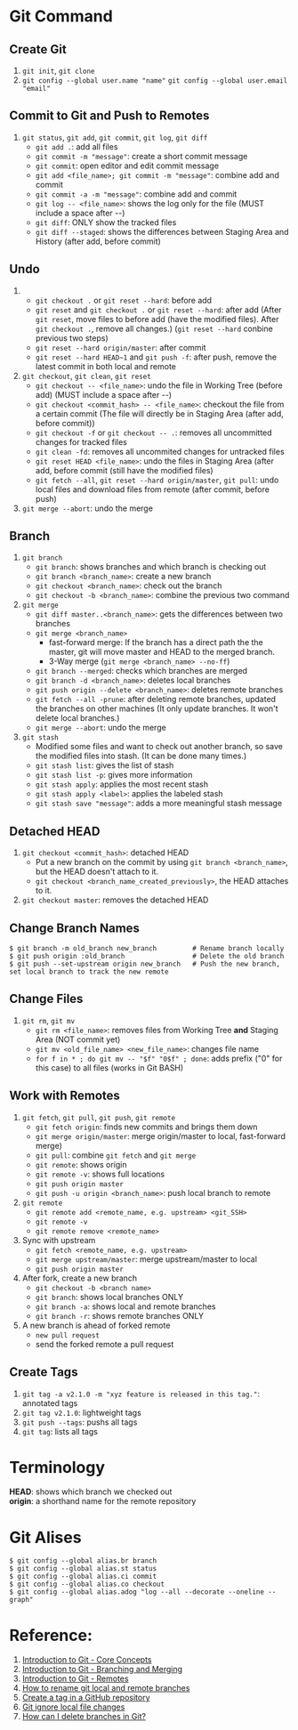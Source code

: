 # Git Command
## Create Git
1. `git init`, `git clone`
2. `git config --global user.name "name"`
   `git config --global user.email "email"`
## Commit to Git and Push to Remotes
1. `git status`, `git add`, `git commit`, `git log`, `git diff`
   - `git add .`: add all files
   - `git commit -m "message"`: create a short commit message
   - `git commit`: open editor and edit commit message
   - `git add <file_name>; git commit -m "message"`: combine add and commit
   - `git commit -a -m "message"`: combine add and commit
   - `git log -- <file_name>`: shows the log only for the file (MUST include a space after --)
   - `git diff`: ONLY show the tracked files
   - `git diff --staged`: shows the differences between Staging Area and History (after add, before commit)
## Undo
1. - `git checkout .` or `git reset --hard`: before add
   - `git reset` and `git checkout .` or `git reset --hard`: after add (After `git reset`, move files to before add (have the modified files). After `git checkout .`, remove all changes.) (`git reset --hard` conbine previous two steps)
   - `git reset --hard origin/master`: after commit
   - `git reset --hard HEAD~1` and `git push -f`: after push, remove the latest commit in both local and remote
2. `git checkout`, `git clean`, `git reset`
   - `git checkout -- <file_name>`: undo the file in Working Tree (before add) (MUST include a space after --)
   - `git checkout <commit_hash> -- <file_name>`: checkout the file from a certain commit (The file will directly be in Staging Area (after add, before commit))
   - `git checkout -f` or `git checkout -- .`: removes all uncommitted changes for tracked files
   - `git clean -fd`: removes all uncommited changes for untracked files
   - `git reset HEAD <file_name>`: undo the files in Staging Area (after add, before commit (still have the modified files)
   - `git fetch --all`, `git reset --hard origin/master`, `git pull`: undo local files and download files from remote (after commit, before push)
3. `git merge --abort`: undo the merge
## Branch
1. `git branch`
   - `git branch`: shows branches and which branch is checking out
   - `git branch <branch_name>`: create a new branch
   - `git checkout <branch_name>`: check out the branch
   - `git checkout -b <branch_name>`: combine the previous two command
2. `git merge`
   - `git diff master..<branch_name>`: gets the differences between two branches
   - `git merge <branch_name>`
     - fast-forward merge: If the branch has a direct path the the master, git will move master and HEAD to the merged branch.
     - 3-Way merge (`git merge <branch_name> --no-ff`)
   - `git branch --merged`: checks which branches are merged
   - `git branch -d <branch_name>`: deletes local branches
   - `git push origin --delete <branch_name>`: deletes remote branches
   - `git fetch --all -prune`: after deleting remote branches, updated the branches on other machines (It only update branches. It won't delete local branches.)
   - `git merge --abort`: undo the merge
3. `git stash`
   - Modified some files and want to check out another branch, so save the modified files into stash. (It can be done many times.)
   - `git stash list`: gives the list of stash
   - `git stash list -p`: gives more information
   - `git stash apply`: applies the most recent stash
   - `git stash apply <label>`: applies the labeled stash
   - `git stash save "message"`: adds a more meaningful stash message
## Detached HEAD
1. `git checkout <commit_hash>`: detached HEAD
   - Put a new branch on the commit by using `git branch <branch_name>`, but the HEAD doesn't attach to it.
   - `git checkout <branch_name_created_previously>`, the HEAD attaches to it.
2. `git checkout master`: removes the detached HEAD
## Change Branch Names
```
$ git branch -m old_branch new_branch         # Rename branch locally
$ git push origin :old_branch                 # Delete the old branch
$ git push --set-upstream origin new_branch   # Push the new branch, set local branch to track the new remote
```
## Change Files
1. `git rm`, `git mv`
   - `git rm <file_name>`: removes files from Working Tree **and** Staging Area (NOT commit yet)
   - `git mv <old_file_name> <new_file_name>`: changes file name
   - `for f in * ; do git mv -- "$f" "0$f" ; done`: adds prefix ("0" for this case) to all files (works in Git BASH)
## Work with Remotes
1. `git fetch`, `git pull`, `git push`, `git remote`
   - `git fetch origin`: finds new commits and brings them down
   - `git merge origin/master`: merge origin/master to local, fast-forward merge)
   - `git pull`: combine `git fetch` and `git merge`
   - `git remote`: shows origin
   - `git remote -v`: shows full locations
   - `git push origin master`
   - `git push -u origin <branch_name>`: push local branch to remote
2. `git remote`
   - `git remote add <remote_name, e.g. upstream> <git_SSH>`
   - `git remote -v`
   - `git remote remove <remote_name>`
3. Sync with upstream
   - `git fetch <remote_name, e.g. upstream>`
   - `git merge upstream/master`: merge upstream/master to local
   - `git push origin master`
4. After fork, create a new branch
   - `git checkout -b <branch name>`
   - `git branch`: shows local branches ONLY
   - `git branch -a`: shows local and remote branches
   - `git branch -r`: shows remote branches ONLY
5. A new branch is ahead of forked remote
   - `new pull request`
   - send the forked remote a pull request
## Create Tags
1. `git tag -a v2.1.0 -m "xyz feature is released in this tag."`: annotated tags
2. `git tag v2.1.0`: lightweight tags
3. `git push --tags`: pushs all tags
4. `git tag`: lists all tags
# Terminology
**HEAD**: shows which branch we checked out  
**origin**: a shorthand name for the remote repository
# Git Alises
```
$ git config --global alias.br branch
$ git config --global alias.st status
$ git config --global alias.ci commit
$ git config --global alias.co checkout
$ git config --global alias.adog "log --all --decorate --oneline --graph"
```
# Reference:
1. [Introduction to Git - Core Concepts](https://www.youtube.com/watch?v=uR6G2v_WsRA)
2. [Introduction to Git - Branching and Merging](https://www.youtube.com/watch?v=FyAAIHHClqI)
3. [Introduction to Git - Remotes](https://www.youtube.com/watch?v=Gg4bLk8cGNo)
4. [How to rename git local and remote branches](https://www.w3docs.com/snippets/git/how-to-rename-git-local-and-remote-branches.html)
5. [Create a tag in a GitHub repository](https://stackoverflow.com/questions/18216991/create-a-tag-in-a-github-repository)
6. [Git ignore local file changes](https://stackoverflow.com/questions/24983762/git-ignore-local-file-changes/24983863)
7. [How can I delete branches in Git?](https://www.git-tower.com/learn/git/faq/delete-remote-branch)
